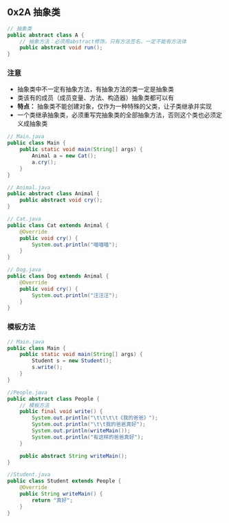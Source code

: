 ## 0x2A 抽象类

```java
// 抽象类
public abstract class A {
    // 抽象方法：必须用abstract修饰，只有方法签名，一定不能有方法体
    public abstract void run();
}
```

### 注意

- 抽象类中不一定有抽象方法，有抽象方法的类一定是抽象类
- 类该有的成员（成员变量、方法、构造器）抽象类都可以有
- **特点：** 抽象类不能创建对象，仅作为一种特殊的父类，让子类继承并实现
- 一个类继承抽象类，必须重写完抽象类的全部抽象方法，否则这个类也必须定义成抽象类

```java
// Main.java
public class Main {
    public static void main(String[] args) {
        Animal a = new Cat();
        a.cry();
    }
}

// Animal.java
public abstract class Animal {
    public abstract void cry();
}

// Cat.java
public class Cat extends Animal {
    @Override
    public void cry() {
        System.out.println("喵喵喵");
    }
}

// Dog.java
public class Dog extends Animal {
    @Override
    public void cry() {
        System.out.println("汪汪汪");
    }
}
```

### 模板方法

```java
// Main.java
public class Main {
    public static void main(String[] args) {
        Student s = new Student();
        s.write();
    }
}

//People.java
public abstract class People {
    // 模板方法
    public final void write() {
        System.out.println("\t\t\t\t《我的爸爸》");
        System.out.println("\t\t我的爸爸真好");
        System.out.println(writeMain());
        System.out.println("有这样的爸爸真好");
    }

    public abstract String writeMain();
}

//Student.java
public class Student extends People {
    @Override
    public String writeMain() {
        return "真好";
    }
}
```
